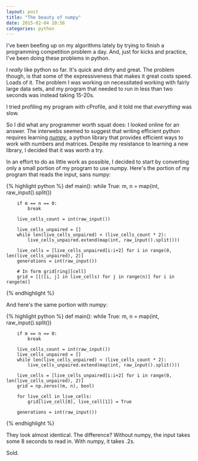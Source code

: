 ```yaml
---
layout: post
title: "The beauty of numpy"
date: 2015-02-04 10:56
categories: python
---
```

I've been beefing up on my algorithms lately by trying to finish a programming competition problem a day. And, just for kicks and practice, I've been doing these problems in python.

I *really* like python so far. It's quick and dirty and great. The problem though, is that some of the expressiveness that makes it great costs speed. Loads of it. The problem I was working on necessitated working with fairly large data sets, and my program that needed to run in less than two seconds was instead taking 15-20s.

I tried profiling my program with cProfile, and it told me that *everything* was slow.

So I did what any programmer worth squat does: I looked online for an answer. The interwebs seemed to suggest that writing efficient python requires learning *[numpy](www.numpy.org)*, a python library that provides efficient ways to work with numbers and matrices. Despite my resistance to learning a new library, I decided that it was worth a try.

In an effort to do as little work as possible, I decided to start by converting only a small portion of my program to use numpy. Here's the portion of my program that reads the input, sans numpy:

{% highlight python %}
def main():
    while True:
        m, n = map(int, raw_input().split())

        if m == n == 0:
            break

        live_cells_count = int(raw_input())

        live_cells_unpaired = []
        while len(live_cells_unpaired) < (live_cells_count * 2):
            live_cells_unpaired.extend(map(int, raw_input().split()))

        live_cells = [live_cells_unpaired[i:i+2] for i in range(0, len(live_cells_unpaired), 2)]
        generations = int(raw_input())

        # In form grid[ring][cell]
        grid = [[([i, j] in live_cells) for j in range(n)] for i in range(m)]
{% endhighlight %}

And here's the same portion with numpy:

{% highlight python %}
def main():
    while True:
        m, n = map(int, raw_input().split())

        if m == n == 0:
            break

        live_cells_count = int(raw_input())
        live_cells_unpaired = []
        while len(live_cells_unpaired) < (live_cells_count * 2):
            live_cells_unpaired.extend(map(int, raw_input().split()))

        live_cells = [live_cells_unpaired[i:i+2] for i in range(0, len(live_cells_unpaired), 2)]
        grid = np.zeros((m, n), bool)

        for live_cell in live_cells:
            grid[live_cell[0], live_cell[1]] = True

        generations = int(raw_input())
{% endhighlight %}

They look almost identical. The difference? Without numpy, the input takes some 8 seconds to read in. With numpy, it takes .2s.

Sold.
